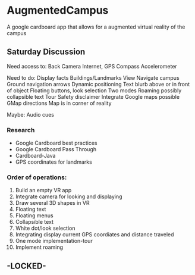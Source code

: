 # AugmentedCampus
A google cardboard app that allows for a augmented virtual reality of the campus

## Saturday Discussion
Need access to:
Back Camera
Internet, GPS
Compass
Accelerometer

Need to do:
Display facts
	Buildings/Landmarks
View
Navigate campus
Ground navigation arrows
	Dynamic positioning
Text blurb above or in front of object
Floating buttons, look selection
Two modes
	Roaming
		possibly collapsible text
	Tour
Safety disclaimer
Integrate Google maps
	possible GMap directions
	Map is in corner of reality

Maybe:
Audio cues

### Research
* Google Cardboard best practices
* Google Cardboard Pass Through
* Cardboard-Java
* GPS coordinates for landmarks

### Order of operations:
1. Build an empty VR app
2. Integrate camera for looking and displaying
3. Draw several 3D shapes in VR
4. Floating text
5. Floating menus
6. Collapsible text
7. White dot/look selection
8. Integrating display current GPS coordiates and distance traveled
9. One mode implementation-tour
10. Implement roaming

## -LOCKED-
